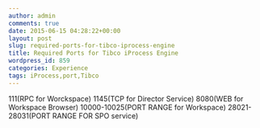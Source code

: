 ```yaml
---
author: admin
comments: true
date: 2015-06-15 04:28:22+00:00
layout: post
slug: required-ports-for-tibco-iprocess-engine
title: Required Ports for Tibco iProcess Engine
wordpress_id: 859
categories: Experience
tags: iProcess,port,Tibco
---
```


111(RPC for Worckspace)
1145(TCP for Director Service)
8080(WEB for Workspace Browser)
10000-10025(PORT RANGE for Workspace)
28021-28031(PORT RANGE FOR SPO service)
